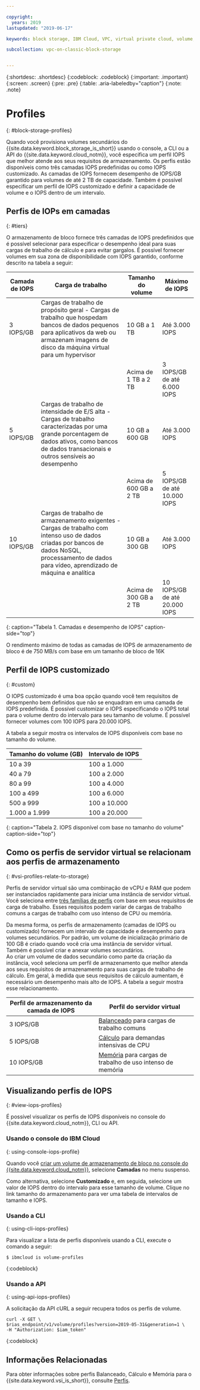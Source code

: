 ```yaml
---

copyright:
  years: 2019
lastupdated: "2019-06-17"

keywords: block storage, IBM Cloud, VPC, virtual private cloud, volume, profile, volume profile, data storage, storage profile, virtual server instance, instance

subcollection: vpc-on-classic-block-storage


---
```


{:shortdesc: .shortdesc}
{:codeblock: .codeblock}
{:important: .important}
{:screen: .screen}
{:pre: .pre}
{:table: .aria-labeledby="caption"}
{:note: .note}


# Profiles
{: #block-storage-profiles}

Quando você provisiona volumes secundários do {{site.data.keyword.block_storage_is_short}} usando o console, a CLI ou a API do {{site.data.keyword.cloud_notm}}, você especifica um perfil IOPS que melhor atende aos seus requisitos de armazenamento. Os perfis estão disponíveis como três camadas IOPS predefinidas ou como IOPS customizado. As camadas de IOPS fornecem desempenho de IOPS/GB garantido para volumes de até 2 TB de capacidade. Também é possível especificar um perfil de IOPS customizado e definir a capacidade de volume e o IOPS dentro de um intervalo.

## Perfis de IOPs em camadas
{: #tiers}

O armazenamento de bloco fornece três camadas de IOPS predefinidos que é possível selecionar para especificar o desempenho ideal para suas cargas de trabalho de cálculo e para evitar gargalos. É possível fornecer volumes em sua zona de disponibilidade com IOPS garantido, conforme descrito na tabela a seguir:

| Camada de IOPS | Carga de trabalho | Tamanho do volume | Máximo de IOPS |
|-----------|----------|-------------|----------|
| 3 IOPS/GB | Cargas de trabalho de propósito geral - Cargas de trabalho que hospedam bancos de dados pequenos para aplicativos da web ou armazenam imagens de disco da máquina virtual para um hypervisor | 10 GB a 1 TB | Até 3.000 IOPS |
| | | Acima de 1 TB a 2 TB | 3 IOPS/GB de até 6.000 IOPS |
| 5 IOPS/GB | Cargas de trabalho de intensidade de E/S alta - Cargas de trabalho caracterizadas por uma grande porcentagem de dados ativos, como bancos de dados transacionais e outros sensíveis ao desempenho| 10 GB a 600 GB | Até 3.000 IOPS |
| | | Acima de 600 GB a 2 TB | 5 IOPS/GB de até 10.000 IOPS|
| 10 IOPS/GB | Cargas de trabalho de armazenamento exigentes - Cargas de trabalho com intenso uso de dados criadas por bancos de dados NoSQL, processamento de dados para vídeo, aprendizado de máquina e analítica | 10 GB a 300 GB | Até 3.000 IOPS |
| | | Acima de 300 GB a 2 TB | 10 IOPS/GB de até 20.000 IOPS |
{: caption="Tabela 1. Camadas e desempenho de IOPS" caption-side="top"}

O rendimento máximo de todas as camadas de IOPS de armazenamento de bloco é de 750 MB/s com base em um tamanho de bloco de 16K

## Perfil de IOPS customizado
{: #custom}

O IOPS customizado é uma boa opção quando você tem requisitos de desempenho bem definidos que não se enquadram em uma camada de IOPS predefinida. É possível customizar o IOPS especificando o IOPS total para o volume dentro do intervalo para seu tamanho de volume. É possível fornecer volumes com 100 IOPS para 20.000 IOPS.

A tabela a seguir mostra os intervalos de IOPS disponíveis com base no tamanho do volume.

| Tamanho do volume (GB) | Intervalo de IOPS |
|-------------|--------------|
| 10 a 39   | 100 a 1.000 |
| 40 a 79 | 100 a 2.000 |
| 80 a 99 | 100 a 4.000 |
| 100 a 499 | 100 a 6.000 |
| 500 a 999 | 100 a 10.000 |
| 1.000 a 1.999 | 100 a 20.000 |
{: caption="Tabela 2. IOPS disponível com base no tamanho do volume" caption-side="top"}

## Como os perfis de servidor virtual se relacionam aos perfis de armazenamento
{: #vsi-profiles-relate-to-storage}

Perfis de servidor virtual são uma combinação de vCPU e RAM que podem ser instanciados rapidamente para iniciar uma instância de servidor virtual. Você seleciona entre [três famílias de perfis](/docs/vpc-on-classic-vsi?topic=vpc-on-classic-vsi-profiles)
com base em seus requisitos de carga de trabalho. Esses requisitos podem variar de cargas de trabalho comuns a cargas de trabalho com uso intenso de CPU ou memória.  

Da mesma forma, os perfis de armazenamento (camadas de IOPS ou customizado) fornecem um intervalo de capacidade e desempenho para volumes secundários. Por padrão,
um volume de inicialização primário de 100 GB é criado quando você cria uma instância de servidor virtual. Também é possível criar e anexar volumes secundários.  
Ao criar um volume de dados secundário como parte da criação da instância, você seleciona um perfil de armazenamento que melhor atenda aos seus
requisitos de armazenamento para suas cargas de trabalho de cálculo. Em geral, à medida que seus requisitos de cálculo aumentam, é necessário um desempenho mais alto de IOPS. A tabela a seguir mostra esse relacionamento.

| Perfil de armazenamento da camada de IOPS | Perfil do servidor virtual |
|-----------------|------------------------|
| 3 IOPS/GB       | [Balanceado](/docs/vpc-on-classic-vsi?topic=vpc-on-classic-vsi-profiles#balanced) para cargas de trabalho comuns |
| 5 IOPS/GB       | [Cálculo](/docs/vpc-on-classic-vsi?topic=vpc-on-classic-vsi-profiles#compute) para demandas intensivas de CPU |
| 10 IOPS/GB      | [Memória](/docs/vpc-on-classic-vsi?topic=vpc-on-classic-vsi-profiles#memory) para cargas de trabalho de uso intenso de memória |

## Visualizando perfis de IOPS
{: #view-iops-profiles}

É possível visualizar os perfis de IOPS disponíveis no console do {{site.data.keyword.cloud_notm}}, CLI ou API.

### Usando o console do IBM Cloud
{: using-console-iops-profile}

 Quando você [criar um volume de armazenamento de bloco no console do {{site.data.keyword.cloud_notm}}](/docs/vpc-on-classic-block-storage?topic=vpc-on-classic-block-storage-creating-block-storage), selecione **Camadas** no menu suspenso.

 Como alternativa, selecione **Customizado** e, em seguida, selecione um valor de IOPS dentro do intervalo para esse tamanho de volume. Clique no link tamanho do armazenamento para ver uma tabela de intervalos de tamanho e IOPS.

 ### Usando a CLI
 {: using-cli-iops-profiles}

 Para visualizar a lista de perfis disponíveis usando a CLI, execute o comando a seguir:
```
$ ibmcloud is volume-profiles
```
{:codeblock}

### Usando a API
{: using-api-iops-profiles}

A solicitação da API cURL a seguir recupera todos os perfis de volume.

```
curl -X GET \
$rias_endpoint/v1/volume/profiles?version=2019-05-31&generation=1 \
-H "Authorization: $iam_token"
```
{:codeblock}

## Informações Relacionadas

Para obter informações sobre perfis Balanceado, Cálculo e Memória para o {{site.data.keyword.vsi_is_short}}, consulte [Perfis](/docs/vpc-on-classic-vsi?topic=vpc-on-classic-vsi-profiles).
